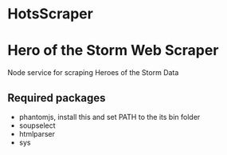 # HotsScraper
Hero of the Storm Web Scraper
==============

Node service for scraping Heroes of the Storm Data

## Required packages
* phantomjs, install this and set PATH to the its bin folder
* soupselect
* htmlparser
* sys
